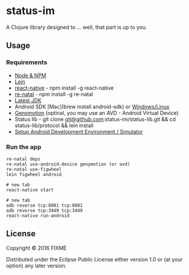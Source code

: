 # status-im

A Clojure library designed to ... well, that part is up to you.

## Usage

### Requirements
- [Node & NPM](https://nodejs.org/en/)
- [Lein](http://leiningen.org)
- [react-native](https://facebook.github.io/react-native/docs/getting-started.html) - npm install -g react-native
- [re-natal](https://github.com/drapanjanas/re-natal) - npm install -g re-natal
- [Latest JDK](http://www.oracle.com/technetwork/java/javase/downloads/jdk8-downloads-2133151.html)
- Android SDK [Mac](brew install android-sdk) or [Windows/Linux](https://developer.android.com/sdk/installing/index.html)
- [Genymotion](https://www.genymotion.com) (optinal, you may use an AVD - Android Virtual Device)
- Status lib - git clone git@github.com:status-im/status-lib.git && cd status-lib/protocol && lein install
- [Setup Android Development Environment / Simulator](https://facebook.github.io/react-native/docs/android-setup.html)


### Run the app

    re-natal deps
    re-natal use-android-device genymotion (or avd)
    re-natal use-figwheel
    lein figwheel android

    # new tab
    react-native start

    # new tab
    adb reverse tcp:8081 tcp:8081
    adb reverse tcp:3449 tcp:3449
    react-native run-android


## License

Copyright © 2016 FIXME

Distributed under the Eclipse Public License either version 1.0 or (at
your option) any later version.
